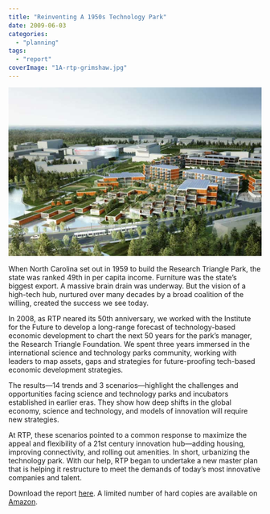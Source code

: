 ```yaml
---
title: "Reinventing A 1950s Technology Park"
date: 2009-06-03
categories: 
  - "planning"
tags: 
  - "report"
coverImage: "1A-rtp-grimshaw.jpg"
---
```


![](images/1A-rtp-grimshaw.jpg)

When North Carolina set out in 1959 to build the Research Triangle Park, the state was ranked 49th in per capita income. Furniture was the state’s biggest export. A massive brain drain was underway. But the vision of a high-tech hub, nurtured over many decades by a broad coalition of the willing, created the success we see today.

In 2008, as RTP neared its 50th anniversary, we worked with the Institute for the Future to develop a long-range forecast of technology-based economic development to chart the next 50 years for the park’s manager, the Research Triangle Foundation. We spent three years immersed in the international science and technology parks community, working with leaders to map assets, gaps and strategies for future-proofing tech-based economic development strategies.

The results—14 trends and 3 scenarios—highlight the challenges and opportunities facing science and technology parks and incubators established in earlier eras. They show how deep shifts in the global economy, science and technology, and models of innovation will require new strategies.

At RTP, these scenarios pointed to a common response to maximize the appeal and flexibility of a 21st century innovation hub—adding housing, improving connectivity, and rolling out amenities. In short, urbanizing the technology park. With our help, RTP began to undertake a new master plan that is helping it restructure to meet the demands of today’s most innovative companies and talent.

Download the report [here](/pdf/1B-SR-1236-Future-Knowledge-Ecosystems.pdf). A limited number of hard copies are available on [Amazon](https://www.amazon.com/Future-Knowledge-Ecosystems-Anthony-Townsend/dp/B009AKLB86).
